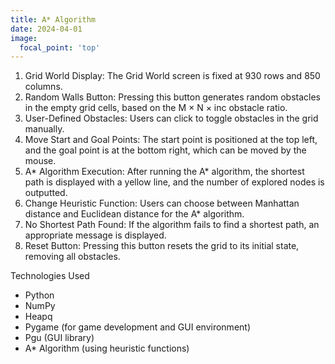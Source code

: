 ```yaml
---
title: A* Algorithm
date: 2024-04-01
image:
  focal_point: 'top'
---
```


 1. Grid World Display: The Grid World screen is fixed at 930 rows and 850 columns.
 2. Random Walls Button: Pressing this button generates random obstacles in the empty grid cells, based on the M × N × inc obstacle ratio.
 3. User-Defined Obstacles: Users can click to toggle obstacles in the grid manually.
 4. Move Start and Goal Points: The start point is positioned at the top left, and the goal point is at the bottom right, which can be moved by the mouse.
 5. A* Algorithm Execution: After running the A* algorithm, the shortest path is displayed with a yellow line, and the number of explored nodes is outputted.
 6. Change Heuristic Function: Users can choose between Manhattan distance and Euclidean distance for the A* algorithm.
 7. No Shortest Path Found: If the algorithm fails to find a shortest path, an appropriate message is displayed.
 8. Reset Button: Pressing this button resets the grid to its initial state, removing all obstacles.

 Technologies Used
 - Python
 - NumPy
 - Heapq
 - Pygame (for game development and GUI environment)
 - Pgu (GUI library)
 - A* Algorithm (using heuristic functions)
<head>
    <style>
        p {
            text-align: justify;
        }
    </style>
</head>